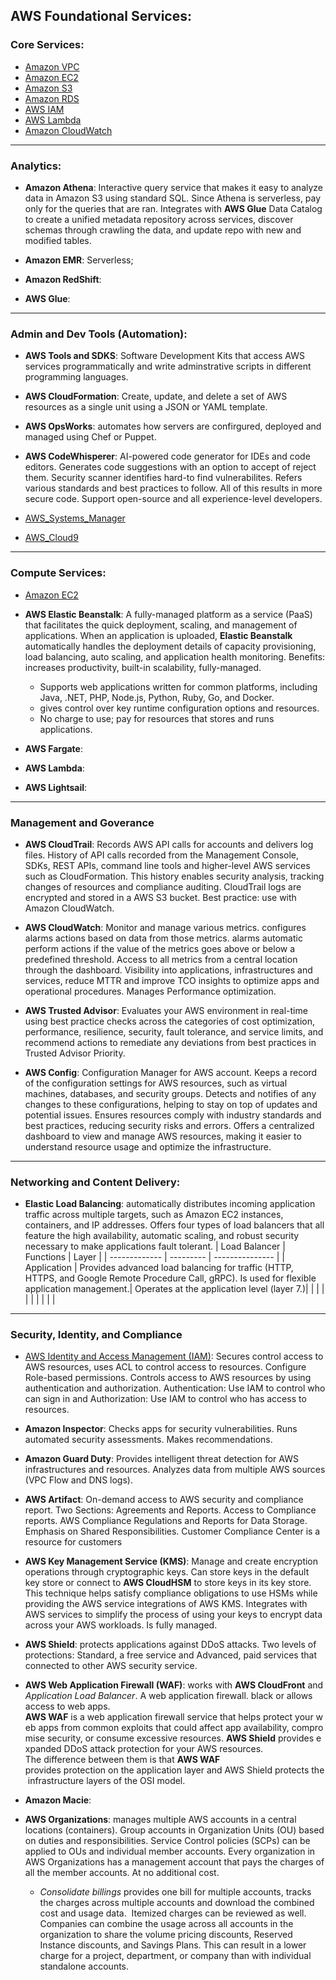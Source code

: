 ## AWS Foundational Services:

### Core Services:

- [Amazon VPC](./VPC.md)
- [Amazon EC2](./EC2.md)
- [Amazon S3](./S3.md)
- [Amazon RDS](./RDS.md)
- [AWS IAM](./AWS_IAM.md)
- [AWS Lambda](./AWS_Lambda.md)
- [Amazon CloudWatch](./CloudWatch.md)

---
### Analytics:
- **Amazon Athena**: Interactive query service that makes it easy to analyze data in Amazon S3 using standard SQL. Since Athena is serverless, pay only for the queries that are ran. Integrates with **AWS Glue** Data Catalog to create a unified metadata repository across services, discover schemas through crawling the data, and update repo with new and modified tables. 

- **Amazon EMR**: Serverless;  

- **Amazon RedShift**:

- **AWS Glue**: 


---

### Admin and Dev Tools (Automation):

- **AWS Tools and SDKS**: Software Development Kits that access AWS services programmatically and write adminstrative scripts in different programming languages.

- **AWS CloudFormation**: Create, update, and delete a set of AWS resources as a single unit using a JSON or YAML template.

- **AWS OpsWorks**: automates how servers are confirgured, deployed and managed using Chef or Puppet.

- **AWS CodeWhisperer**: AI-powered code generator for IDEs and code editors. Generates code suggestions with an option to accept of reject them. Security scanner identifies hard-to find vulnerabilites. Refers various standards and best practices to follow. All of this results in more secure code. Support open-source and all experience-level developers. 

- [AWS_Systems_Manager](./AWS_SYS_MAN.md)

- [AWS_Cloud9](./AWS_CLD_9.md)

---

### Compute Services:

- [Amazon EC2](./EC2.md)

- **AWS Elastic Beanstalk**: A fully-managed platform as a service (PaaS) that facilitates the quick deployment, scaling, and management of applications. When an application is uploaded, **Elastic Beanstalk** automatically handles the deployment details of capacity provisioning, load balancing, auto scaling, and application health monitoring. Benefits: increases productivity, built-in scalability, fully-managed.
    - Supports web applications written for common platforms, including Java, .NET, PHP, Node.js, Python, Ruby, Go, and Docker.
    - gives control over key runtime configuration options and resources.
    - No charge to use; pay for resources that stores and runs applications. 

- **AWS Fargate**:

- **AWS Lambda**:

- **AWS Lightsail**: 

---

### Management and Goverance

- **AWS CloudTrail**: Records AWS API calls for accounts and delivers log files. History of API calls recorded from the Management Console, SDKs, REST APIs, command line tools and higher-level AWS services such as CloudFormation. This history enables security analysis, tracking changes of resources and compliance auditing. CloudTrail logs are encrypted and stored in a AWS S3 bucket. Best practice: use with Amazon CloudWatch. 

- **AWS CloudWatch**: Monitor and manage various metrics. configures alarms actions based on data from those metrics. alarms automatic perform actions if the value of the metrics goes above or below a predefined threshold.  Access to all metrics from a central location through the dashboard. Visibility into applications, infrastructures and services, reduce MTTR and improve TCO insights to optimize apps and operational procedures. Manages Performance optimization. 

- **AWS Trusted Advisor**: Evaluates your AWS environment in real-time using best practice checks across the categories of cost optimization, performance, resilience, security, fault tolerance, and service limits, and recommend actions to remediate any deviations from best practices in Trusted Advisor Priority. 

- **AWS Config**: Configuration Manager for AWS account. Keeps a record of the configuration settings for AWS resources, such as virtual machines, databases, and security groups. Detects and notifies of any changes to these configurations, helping to stay on top of updates and potential issues. Ensures resources comply with industry standards and best practices, reducing security risks and errors. Offers a centralized dashboard to view and manage AWS resources, making it easier to understand resource usage and optimize the infrastructure.

---

### Networking and Content Delivery:

- **Elastic Load Balancing**: automatically distributes incoming application traffic across multiple targets, such as Amazon EC2 instances, containers, and IP addresses. Offers four types of load balancers that all feature the high availability, automatic scaling, and robust security necessary to make applications fault tolerant.
    | Load Balancer | Functions |   Layer |
    | ------------- | --------- | --------------- |
    | Application | Provides advanced load balancing for traffic (HTTP, HTTPS, and  Google Remote Procedure Call, gRPC). Is used for flexible application management.| Operates at the application level (layer 7.)| 
    |     |     |
    |    |      |
    |      |      |
    








---

### Security, Identity, and Compliance

- [AWS Identity and Access Management (IAM)](./AWS_IAM.md): Secures control access to AWS resources, uses ACL to control access to resources. Configure Role-based permissions. Controls access to AWS resources by using authentication and authorization. Authentication: Use IAM to control who can sign in and Authorization: Use IAM to control who has access to resources. 

- **Amazon Inspector**: Checks apps for security vulnerabilities. Runs automated security assessments. Makes recommendations. 

- **Amazon Guard Duty**: Provides intelligent threat detection for AWS infrastructures and resources. Analyzes data from multiple AWS sources (VPC Flow and DNS logs). 

- **AWS Artifact**: On-demand access to AWS security and compliance report. Two Sections: Agreements and Reports. Access to Compliance reports. AWS Compliance Regulations and Reports for Data Storage. Emphasis on Shared Responsibilities. Customer Compliance Center is a resource for customers

- **AWS Key Management Service (KMS)**: Manage and create encryption operations through cryptographic keys. Can store keys in the default key store or connect to **AWS CloudHSM** to store keys in its key store. This technique helps satisfy compliance obligations to use HSMs while providing the AWS service integrations of AWS KMS. Integrates with AWS services to simplify the process of using your keys to encrypt data across your AWS workloads. Is fully managed. 

- **AWS Shield**: protects applications against DDoS attacks. Two levels of protections: Standard, a free service and Advanced, paid services that connected to other AWS security service.

- **AWS Web Application Firewall (WAF)**: works with **AWS CloudFront** and *Application Load Balancer*. A web application firewall. black or allows access to web apps.  **AWS WAF** is a web application firewall service that helps protect your web apps from common exploits that could affect app availability, compromise security, or consume excessive resources. **AWS Shield** provides expanded DDoS attack protection for your AWS resources. The difference between them is that **AWS WAF** provides protection on the application layer and AWS Shield protects the infrastructure layers of the OSI model.

- **Amazon Macie**: 

- **AWS Organizations**: manages multiple AWS accounts in a central locations (containers). Group accounts in Organization Units (OU) based on duties and responsibilities. Service Control policies (SCPs) can be applied to OUs and individual member accounts. Every organization in AWS Organizations has a management account that pays the charges of all the member accounts. At no additional cost.
    - *Consolidate billings* provides one bill for multiple accounts, tracks the charges across multiple accounts and download the combined cost and usage data.  Itemized charges can be reviewed as well. Companies can combine the usage across all accounts in the organization to share the volume pricing discounts, Reserved Instance discounts, and Savings Plans. This can result in a lower charge for a project, department, or company than with individual standalone accounts. 









